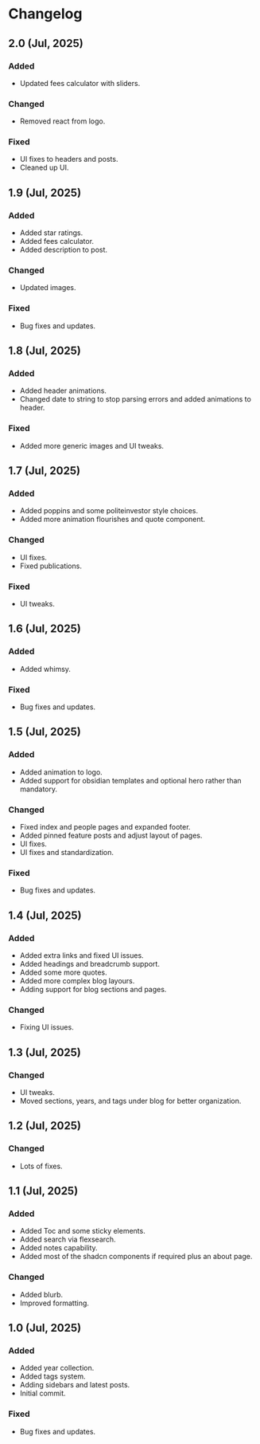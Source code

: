 # Changelog

## 2.0 (Jul, 2025)

### Added

- Updated fees calculator with sliders.

### Changed

- Removed react from logo.

### Fixed

- UI fixes to headers and posts.
- Cleaned up UI.


## 1.9 (Jul, 2025)

### Added

- Added star ratings.
- Added fees calculator.
- Added description to post.

### Changed

- Updated images.

### Fixed

- Bug fixes and updates.


## 1.8 (Jul, 2025)

### Added

- Added header animations.
- Changed date to string to stop parsing errors and added animations to header.

### Fixed

- Added more generic images and UI tweaks.


## 1.7 (Jul, 2025)

### Added

- Added poppins and some politeinvestor style choices.
- Added more animation flourishes and quote component.

### Changed

- UI fixes.
- Fixed publications.

### Fixed

- UI tweaks.


## 1.6 (Jul, 2025)

### Added

- Added whimsy.

### Fixed

- Bug fixes and updates.


## 1.5 (Jul, 2025)

### Added

- Added animation to logo.
- Added support for obsidian templates and optional hero rather than mandatory.

### Changed

- Fixed index and people pages and expanded footer.
- Added pinned feature posts and adjust layout of pages.
- UI fixes.
- UI fixes and standardization.

### Fixed

- Bug fixes and updates.


## 1.4 (Jul, 2025)

### Added

- Added extra links and fixed UI issues.
- Added headings and breadcrumb support.
- Added some more quotes.
- Added more complex blog layours.
- Adding support for blog sections and pages.

### Changed

- Fixing UI issues.


## 1.3 (Jul, 2025)

### Changed

- UI tweaks.
- Moved sections, years, and tags under blog for better organization.


## 1.2 (Jul, 2025)

### Changed

- Lots of fixes.


## 1.1 (Jul, 2025)

### Added

- Added Toc and some sticky elements.
- Added search via flexsearch.
- Added notes capability.
- Added most of the shadcn components if required plus an about page.

### Changed

- Added blurb.
- Improved formatting.


## 1.0 (Jul, 2025)

### Added

- Added year collection.
- Added tags system.
- Adding sidebars and latest posts.
- Initial commit.

### Fixed

- Bug fixes and updates.
